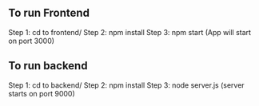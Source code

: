 ## To run Frontend
Step 1: cd to frontend/ 
Step 2: npm install
Step 3: npm start (App will start on port 3000)

## To run backend
Step 1: cd to backend/
Step 2: npm install
Step 3: node server.js (server starts on port 9000)

